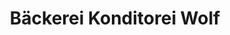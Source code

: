 ---
title: "Bäckerei Konditorei Wolf"
url: /koenigsbrunn/baeckerei-konditorei-wolf/
shop: Bäckerei
---